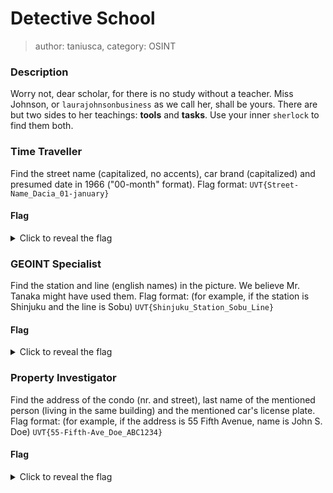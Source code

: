 # Detective School
> author: taniusca, category: OSINT

### Description
Worry not, dear scholar, for there is no study without a teacher. Miss Johnson, or `laurajohnsonbusiness` as we call her, shall be yours.
There are but two sides to her teachings: **tools** and **tasks**. Use your inner `sherlock` to find them both.

### Time Traveller
Find the street name (capitalized, no accents), car brand (capitalized) and presumed date in 1966 ("00-month" format).
Flag format: `UVT{Street-Name_Dacia_01-january}`
#### Flag
<details>
  <summary>Click to reveal the flag</summary>
  UVT{Champs-Elysees_Renault_27-april}
</details>

### GEOINT Specialist
Find the station and line (english names) in the picture. We believe Mr. Tanaka might have used them.
Flag format: (for example, if the station is Shinjuku and the line is Sobu) `UVT{Shinjuku_Station_Sobu_Line}`
#### Flag
<details>
  <summary>Click to reveal the flag</summary>
  UVT{Shimo-takaido_Station_Keio_Line}
</details>

### Property Investigator
Find the address of the condo (nr. and street), last name of the mentioned person (living in the same building) and the mentioned car's license plate.
Flag format: (for example, if the address is 55 Fifth Avenue, name is John S. Doe) `UVT{55-Fifth-Ave_Doe_ABC1234}`
#### Flag
<details>
  <summary>Click to reveal the flag</summary>
  UVT{34-Cathedral-Ave_Rose_LAA5003}
</details>

